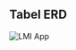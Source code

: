 ## Tabel ERD
![LMI App](https://github.com/yg-firnanda/mylmi-app/assets/82860149/58e69309-5aa0-4de6-90c6-e53e1f363216)
